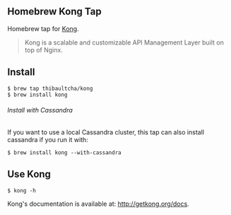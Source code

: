 ## Homebrew Kong Tap

Homebrew tap for [Kong](kong-url).

> Kong is a scalable and customizable API Management Layer built on top of Nginx.

## Install

```
$ brew tap thibaultcha/kong
$ brew install kong
```

###### Install with Cassandra

If you want to use a local Cassandra cluster, this tap can also install cassandra if you run it with:

```
$ brew install kong --with-cassandra
```

## Use Kong

```
$ kong -h
```

Kong's documentation is available at: http://getkong.org/docs.

[kong-url]: http://getkong.org
